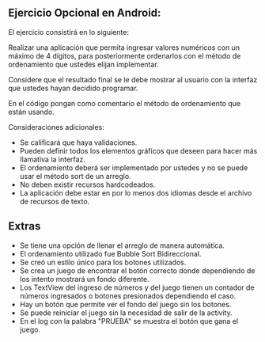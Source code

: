 ## Ejercicio Opcional en Android:



El ejercicio consistirá en lo siguiente:

Realizar una aplicación que permita ingresar valores numéricos con un máximo de 4 dígitos, para posteriormente ordenarlos con el método de ordenamiento que ustedes elijan implementar.

Considere que el resultado final se le debe mostrar al usuario con la interfaz que ustedes hayan decidido programar.

En el código pongan como comentario el método de ordenamiento que están usando.

Consideraciones adicionales:

-   Se calificará que haya validaciones.
-   Pueden definir todos los elementos gráficos que deseen para hacer más llamativa la interfaz.
-   El ordenamiento deberá ser implementado por ustedes y no se puede usar el método sort de un arreglo.
-   No deben existir recursos hardcodeados.
-   La aplicación debe estar en por lo menos dos idiomas desde el archivo de recursos de texto.

## Extras

 - Se tiene una opción de llenar el arreglo de manera automática.
 - El ordenamiento utilizado fue Bubble Sort Bidireccional.
 - Se creó un estilo único para los botones utilizados.
 - Se crea un juego de encontrar el botón correcto donde dependiendo de los intento mostrará un fondo diferente.
 - Los TextView del ingreso de números y del juego tienen un contador de números ingresados o botones presionados dependiendo el caso.
 - Hay un botón que permite ver el fondo del juego sin los botones.
 - Se puede reiniciar el juego sin la necesidad de salir de la activity.
 - En el log con la palabra "PRUEBA" se muestra el botón que gana el juego.